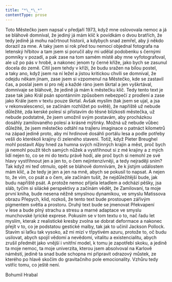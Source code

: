 ```yaml
---
title: "*\_*\_*"
contentType: prose
---
```


  

Toto Městečko jsem napsal v předjaří 1973, když mne oslovovala nemoc a já se bláhově domníval, že jediný já mám klíč k povídkám o dvou bratřích, že tedy jedině já mohu načrtnout historii, a kdybych snad zemřel, aby ji někdo dorazil za mne. A taky jsem si rok před tou nemocí objednal fotografa na letenský hřbitov a tam jsem si poručil aby mi udělal podobenku s černými pomníky v pozadí, a pak zase na tom samém místě aby mne vyfotografoval, ale už po pás v hrobě, a nakonec jenom ty černé kříže, jako bych se zasunul docela do země. Cítil jsem tehdy v kříži, že budu sražen na bílou postel, a taky ano, když jsem na ní ležel a jistou kritickou chvíli se domníval, že odejdu někam jinam, zase jsem si vzpomenul na Městečko, kde se zastavil čas, a poslal jsem si pro něj a každé ráno jsem škrtal a jen vyškrtával, domnívaje se bláhově, že jedině já mám k městečku klíč. Tedy tento text je zase tak jako Král psán spontánním způsobem nebezpečí z prodlení a zase jako Krále jsem v textu pouze škrtal. Avšak myslím (tak jsem se ujal, a jsa v rekonvalescenci, se začínám rozhlížet po světě), že napříště už nebude důležité, zda kerské polesí si přistavím do těsné blízkosti městečka, už nebude podstatné, že jsem umožnil svým postavám, aby procházkou dosáhly zamilovaného polesí a krásné mýtinky. Možná už nebude vůbec důležité, že jsem městečko odtáhl na trajleru imaginace o patnáct kilometrů na západ jedině proto, aby mí hrdinové dosáhli portálu lesa a podle potřeby vešli do kterékoli krajiny či zeleného stavení. Totiž, když Pieter Breughel mohl postavit Alpy hned za humna svých nížinných krajin a měst, proč bych já nemohl použít těch samých nůžek a vystřihnout si z mé krajiny a z mých lidí nejen to, co se mi do textu právě hodí, ale proč bych si nemohl ze své hlavy vystřihnout jen a jen to, o čem nejintenzívněji, a tedy nejraději sním? Tak když mi teď otrnulo, opět se bláhově domnívám, že k jistým událostem mám klíč, a že tedy je jen a jen na mně, abych se pokusil to napsat. A nejen to, že vím, co psát a o čem, ale začínám tušit, že nejdůležitější bude, jak budu napříště psát. A protože nemoc přijela letadlem a odchází pěšky, jsa sláb, tyčím si silácké perspektivy a začínám vědět, že Zamilovaní, ta moje první kniha, bude nesena něžně smyslnou dynamikou, ve smyslu Ma­tissova obrazu Přepych, klid, rozkoš, že tento text bude prostoupen zářivým pigmentem světla a prostoru. Druhý text bude se jmenovat Překvapení v lese a bude plný strachu a stresu a marné adaptace ve smyslu munchovské lyrické exprese. Pokusím se v tom textu o to, nač řadu let myslím, kterak z realistické kresby zvolna se dobrat deformace a nakonec přejít v to, co je podstatou gestické malby, tak jak to učinil Jackson Pollock. Stavím si laťku tak vysoko, až mi mizí v třpytivém azuru, protože to, oč budu usilovat, abych spojil vědomí a nevědomí, vitalitu a existencialitu, abych zrušil předmět jako vnější i vnitřní model, k tomu je zapotřebí skoku, a jedině ta moje nemoc, ta moje univerzita, kterou jsem absolvoval na Karlově náměstí, jedině ta snad bude schopna mi připravit odrazový můstek, ze kterého po hlavě skočím do gravitačního pole emocionality. Vzhůru tedy vstříc tomu, co ještě není.

Bohumil Hrabal
